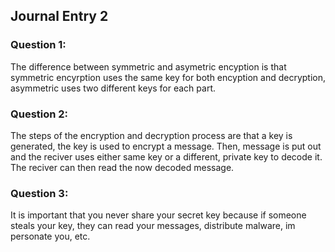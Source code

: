 ## Journal Entry 2

### Question 1:
The difference between symmetric and asymetric encyption is that symmetric encyrption uses the same key for both encyption and decryption, asymmetric uses two different keys for each part.

### Question 2:
The steps of the encryption and decryption process are that a key is generated, the key is used to encrypt a message. Then, message is put out and the reciver uses either same key or a different, private key to decode it.  The reciver can then read the now decoded message.

### Question 3:
It is important that you never share your secret key because if someone steals your key, they can read your messages, distribute malware, im
personate you, etc.
